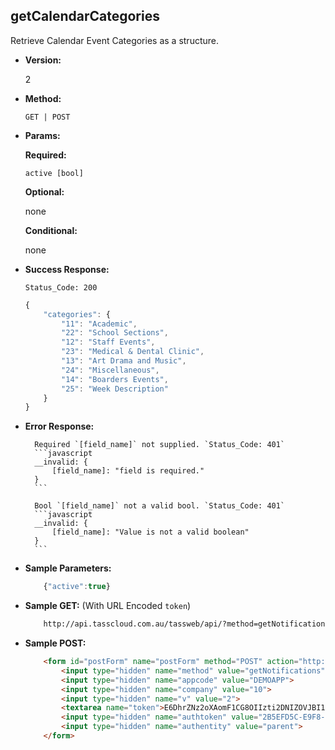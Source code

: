 **getCalendarCategories**
----
Retrieve Calendar Event Categories as a structure.

* **Version:**

	2

* **Method:**

	`GET | POST`
	
*  **Params:**

	**Required:**
 
	`active [bool]`

	**Optional:**
 
	none

	**Conditional:**

	none

* **Success Response:**
		
	`Status_Code: 200`
	```javascript
	{ 
		"categories": {
			"11": "Academic",
			"22": "School Sections",
			"12": "Staff Events",
			"23": "Medical & Dental Clinic",
			"13": "Art Drama and Music",
			"24": "Miscellaneous",
			"14": "Boarders Events",
			"25": "Week Description"
		}
	}
	```
 
* **Error Response:**

		Required `[field_name]` not supplied. `Status_Code: 401`
		```javascript
		__invalid: {
			[field_name]: "field is required."
		}
		```
		
		Bool `[field_name]` not a valid bool. `Status_Code: 401`
		```javascript
		__invalid: {
			[field_name]: "Value is not a valid boolean"
		}
		```
		
* **Sample Parameters:**

	```javascript
		{"active":true}
	```

* **Sample GET:** (With URL Encoded `token`)

	```HTML
		http://api.tasscloud.com.au/tassweb/api/?method=getNotifications&appcode=DEMOAPP&company=10&v=2&token=E6DhrZNz2oXAomF1CG8OIIzti2DNIZOVJBI1%2FKyH5bEKcgZy6UGNbjnvJAK4cYI7DJDUXQ7YreSFKTCwsJGp%2Bg%3D%3D&authtoken=2B5EFD5C-E9F8-EF28-94FA66492E10A1C9&authentity=parent
	```
	
* **Sample POST:**

	```HTML
		<form id="postForm" name="postForm" method="POST" action="http://api.tasscloud.com.au/tassweb/api/">
			<input type="hidden" name="method" value="getNotifications">
			<input type="hidden" name="appcode" value="DEMOAPP">
			<input type="hidden" name="company" value="10">
			<input type="hidden" name="v" value="2">
			<textarea name="token">E6DhrZNz2oXAomF1CG8OIIzti2DNIZOVJBI1/KyH5bEKcgZy6UGNbjnvJAK4cYI7DJDUXQ7YreSFKTCwsJGp+g==</textarea>
			<input type="hidden" name="authtoken" value="2B5EFD5C-E9F8-EF28-94FA66492E10A1C9">
			<input type="hidden" name="authentity" value="parent">
		</form>
	```
